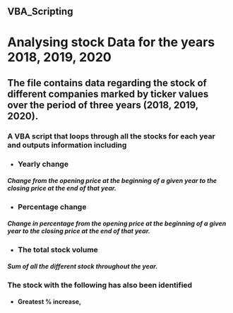 ## VBA_Scripting
# Analysing stock Data for the years 2018, 2019, 2020
## The file contains data regarding the stock of different companies marked by ticker values  over the period of three years (2018, 2019, 2020).

### A VBA script that loops through all the stocks for each year and outputs information including
- ### Yearly change
##### Change from the opening price at the beginning of a given year to the closing price at the end of that year.
- ### Percentage change
##### Change in percentage from the opening price at the beginning of a given year to the closing price at the end of that year.
- ### The total stock volume
##### Sum of all the different stock throughout the year.
### The stock with the following has also been identified
- #### Greatest % increase, 
- #### Greatest % decrease, and 
- #### Greatest total volume 
        .



Sub ticker():
 Dim ws As Integer
  ws = Application.Worksheets.Count
  For a = 1 To ws
  Worksheets(a).Activate
        Dim lastrow As Long
        lastrow = Cells(Rows.Count, 1).End(xlUp).row
                    'MsgBox (lastrow)
                Range("I1").Value = "Ticker"
    Range("j1").Value = "Yearly Change"
    Range("k1").Value = "Percent Change"
    Range("l1").Value = "Total Stock Volume"
Dim row As Integer
    row = 2
   Dim ticker As String
Dim i As Long
    For i = 2 To lastrow
        ticker = Cells(i, 1).Value
      If Cells(i + 1, 1).Value <> Cells(i, 1).Value Then
Range("I" & row).Value = ticker
row = row + 1
Else
Range("I" & row).Value = ticker
End If
Next i
Next a
End Sub
Sub totalvolumecalc():
 Dim ws As Integer
  ws = Application.Worksheets.Count
  For a = 1 To ws
  Worksheets(a).Activate
     Range("I1").Value = "Ticker"
    Range("j1").Value = "Yearly Change"
    Range("k1").Value = "Percent Change"
    Range("l1").Value = "Total Stock Volume"
Dim row As Integer
    row = 2
Dim ticker As String
Dim lastrow As Long
Dim yearlychange As Double
Dim percentcahnage As Double
Dim totalstockvol As Double
lastrow = Cells(Rows.Count, 1).End(xlUp).row
'MsgBox (lastrow)
totalstockvol = 0
Dim i As Long
    For i = 2 To lastrow
        ticker = Cells(i, 1).Value
If Cells(i + 1, 1).Value <> Cells(i, 1).Value Then
Range("I" & row).Value = ticker
totalstockvol = totalstockvol + Cells(i, 7).Value
Range("L" & row).Value = totalstockvol
row = row + 1
totalstockvol = 0
Else
totalstockvol = totalstockvol + Cells(i, 7).Value
End If
Next i
Next a
End Sub
Sub yearlychangess():
    Dim ws As Integer
  ws = Application.Worksheets.Count
  For a = 1 To ws
  Worksheets(a).Activate
Dim row As Long
Dim beginrow As Long
Dim lastrow As Long
Dim lastrowb As Long
Dim yearlychange As Double
Dim openval As Double
Dim closeval As Double
Dim initialval As Double
Dim percentchange As Double
row = 2
beginrow = 2
openval = 0
closeval = 0
yearlychange = 0
percentchange = 0
lastrow = Cells(Rows.Count, 1).End(xlUp).row
'MsgBox (lastrow)
lastrowb = Cells(Rows.Count, 9).End(xlUp).row
Dim i As Long
For i = 2 To lastrow
If Cells(i + 1, 1).Value <> Cells(i, 1).Value Then
    openval = Cells(row, 3).Value
    closeval = Cells(i, 6).Value
     yearlychange = closeval - openval
     Range("j" & row).Value = yearlychange
 row = row + 1
beginrow = i + 1
openval = 0
closeval = 0
yearlychange = 0
percentchange = 0
End If
If openval = 0 And closeval = 0 Then
    percentchange = yearlychange
ElseIf openval = 0 And closeval > 0 Then
    percentchange = 0
Else
    percentchange = yearlychange / openval
Range("k" & row).Value = percentchange
row = row + 1
beginrow = i + 1
openval = 0
closeval = 0
yearlychange = 0
percentchange = 0
End If
For j = 2 To lastrowb
If Cells(j, 10).Value > 0 And Cells(j, 11).Value > 0 Then
    Cells(j, 10).Interior.ColorIndex = 4
    Cells(j, 11).Interior.ColorIndex = 4
ElseIf Cells(j, 10).Value < 0 And Cells(j, 11).Value < 0 Then
    Cells(j, 10).Interior.ColorIndex = 3
    Cells(j, 11).Interior.ColorIndex = 3
Else
    Cells(j, 10).Interior.ColorIndex = 0
    Cells(j, 11).Interior.ColorIndex = 0
End If
Next j    
Next i
Next a   
End Sub  
Sub Stock():
Dim ws As Integer
  ws = Application.Worksheets.Count
 For a = 1 To ws
 Worksheets(a).Activate
Dim maxpercentticker As String
Dim minpercentticker As String
Dim maxvolticker As String
Dim maxpercentvalue As Double
Dim minpercentvalue As Double
Dim maxstockvolume As Double
Dim row As Long
Range("P1").Value = "Ticker"
Range("Q1").Value = "Value"
Range("O2").Value = "Maximum % Change"
Range("O3").Value = "Minimum % Change"
Range("O4").Value = "Maximum Stock Volume"
maxpercentticker = Cells(2, 11).Value
minpercentticker = Cells(2, 11).Value
maxvolumeticker = Cells(2, 11).Value
maxpercentvalue = Cells(2, 13).Value
minpercentvalue = Cells(2, 13).Value
maxstockvolume = Cells(2, 14).Value
lastrow = Cells(Rows.Count, 11).End(xlUp).row
For k = 2 To lastrow
  If Cells(k, 12) > maxpercentvalue Then
    maxpercentvalue = Cells(k, 13).Value
    maxpercentticker = Cells(k, 11).Value
ElseIf Cells(k, 12) < minpercentvalue Then
    minpercentvalue = Cells(k, 13).Value
    minpercentticker = Cells(k, 11).Value
End If
If Cells(k, 13) > maxstockvolume Then
    maxstockvolume = Cells(k, 14).Value
    maxvolumeticker = Cells(k, 11).Value
End If   
    Range("p2").Value = maxpercentticker
    Range("q2").Value = maxpercentvalue
    Range("q2").Value = FormatPercent(maxpercentvalue, 2)
    Range("p3").Value = minpercentticker
    Range("q3") = minpercentvalue
    Range("q3").Value = FormatPercent(minpercentvalue, 2)
    Range("p4") = maxvolumeticker
    Range("q4") = maxstockvolume   
Next k
Next a   
End Sub


